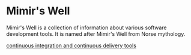 # Mimir's Well

Mimir's Well is a collection of information about various software development tools. It is named after Mimir's Well from Norse mythology.

[continuous integration and continuous delivery tools](ci-cd)
